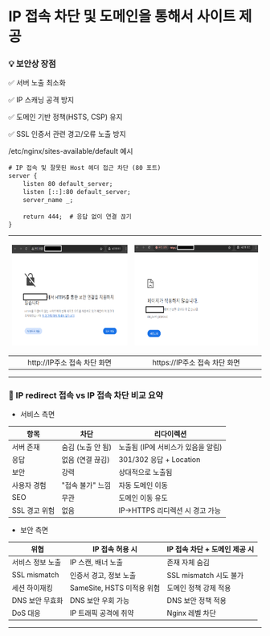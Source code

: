 # IP 접속 차단 및 도메인을 통해서 사이트 제공
### 💡 보안상 장점

✅ 서버 노출 최소화

✅ IP 스캐닝 공격 방지

✅ 도메인 기반 정책(HSTS, CSP) 유지

✅ SSL 인증서 관련 경고/오류 노출 방지

/etc/nginx/sites-available/default 예시

```
# IP 접속 및 잘못된 Host 헤더 접근 차단 (80 포트)
server {
    listen 80 default_server;
    listen [::]:80 default_server;
    server_name _;

    return 444;  # 응답 없이 연결 끊기
}
```

| <p align="center"><img src="https://github.com/seonhara/Cyber-Security/blob/main/images/ip_deny1.png" height="200"></p> | <p align="center"><img src="https://github.com/seonhara/Cyber-Security/blob/main/images/ip_deny2.png" height="200"></p> |
|:--:|:--:|
| http://IP주소 접속 차단 화면 | https://IP주소 접속 차단 화면 |
---

### 🚀 IP redirect 접속 vs  IP 접속 차단 비교 요약
* 서비스 측면

| 항목        | 차단          | 리다이렉션                 |
| --------- | ----------- | --------------------- |
| 서버 존재     | 숨김 (노출 안 됨) | 노출됨 (IP에 서비스가 있음을 알림) |
| 응답        | 없음 (연결 끊김)  | 301/302 응답 + Location |
| 보안        | 강력          | 상대적으로 노출됨             |
| 사용자 경험    | "접속 불가" 느낌  | 자동 도메인 이동             |
| SEO       | 무관          | 도메인 이동 유도             |
| SSL 경고 위험 | 없음          | IP→HTTPS 리디렉션 시 경고 가능 |

* 보안 측면
  
| 위협           | IP 접속 허용 시            | IP 접속 차단 + 도메인 제공 시 |
| ------------ | --------------------- | ------------------- |
| 서비스 정보 노출    | IP 스캔, 배너 노출          | 존재 자체 숨김            |
| SSL mismatch | 인증서 경고, 정보 노출         | SSL mismatch 시도 불가  |
| 세션 하이재킹      | SameSite, HSTS 미적용 위험 | 도메인 정책 강제 적용        |
| DNS 보안 무효화   | DNS 보안 우회 가능          | DNS 보안 정책 적용        |
| DoS 대응       | IP 트래픽 공격에 취약         | Nginx 레벨 차단         |

---

